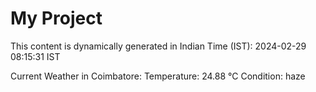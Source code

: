 # My Project

This content is dynamically generated in Indian Time (IST): 2024-02-29 08:15:31 IST


Current Weather in Coimbatore:
Temperature: 24.88 °C
Condition: haze
